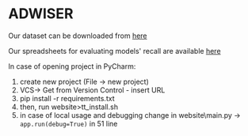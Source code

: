 # ADWISER

Our dataset can be downloaded from [here](https://yadi.sk/d/4wwK6snGpBVMZQ) 

Our spreadsheets for evaluating models' recall are available [here](https://docs.google.com/spreadsheets/d/1AQDb4-ooybTZ-Rz9Z0mhRLD7D2PnjFMAQzHe_xvmAnY/edit?usp=sharing)

In case of opening project in PyCharm:

1) create new project (File -> new project)
2) VCS-> Get from Version Control - insert URL
3) pip install -r requirements.txt 
4) then, run website>tt_install.sh
5) in case of local usage and debugging change in website\main.py -> ```app.run(debug=True)``` in 51 line
